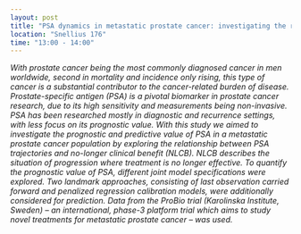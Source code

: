 ```yaml
---
layout: post
title: "PSA dynamics in metastatic prostate cancer: investigating the relationship between PSA trajectories and clinical benefit - a joint modeling and landmark approach (Lana Broer)"
location: "Snellius 176"
time: "13:00 - 14:00"
---
```


<em>
With prostate cancer being the most commonly diagnosed cancer in men worldwide, second in mortality and incidence only rising, this type of cancer is a substantial contributor to the cancer-related burden of disease. Prostate-specific antigen (PSA) is a pivotal biomarker in prostate cancer research, due to its high sensitivity and measurements being non-invasive. PSA has been researched mostly in diagnostic and recurrence settings, with less focus on its prognostic value. With this study we aimed to investigate the prognostic and predictive value of PSA in a metastatic prostate cancer population by exploring the relationship between PSA trajectories and no-longer clinical benefit (NLCB). NLCB describes the situation of progression where treatment is no longer effective. To quantify the prognostic value of PSA, different joint model specifications were explored. Two landmark approaches, consisting of last observation carried forward and penalized regression calibration models, were additionally considered for prediction. Data from the ProBio trial (Karolinska Institute, Sweden) – an international, phase-3 platform trial which aims to study novel treatments for metastatic prostate cancer – was used.
</em>
